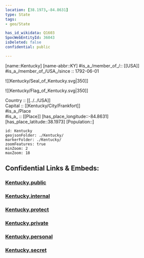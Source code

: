 ```yaml
---
location: [38.1973,-84.8631] 
type: State
tags:
- geo/State

has_id_wikidata: Q1603 
SpocWebEntityId: 36043
isDeleted: false
confidential: public

---
```

[name::Kentucky] 
[name-abbr::KY] 
#is_a_/member_of_/:: [[USA]]
#is_a_/member_of_/USA_/since :: 1792-06-01  


![[Kentucky/Seal_of_Kentucky.svg|350]] 

![[Kentucky/Flag_of_Kentucky.svg|350]] 

Country :: [[../../USA]]  
Capital :: [[Kentucky/City/Frankfort]]  
#is_a_/Place  
#is_a_ :: [[Place]] 
[has_place_longitude::-84.8631] 
[has_place_latitude::38.1973] 
[Population::] 



```leaflet
id: Kentucky
geojsonFolder: ./Kentucky/
markerFolder: ./Kentucky/
zoomFeatures: true 
minZoom: 2 
maxZoom: 18
```


## Confidential Links & Embeds: 

### [Kentucky.public](/_public/\Earth\Continent\America~North\USA\USA~CentralKentucky.public.md) 

### [Kentucky.internal](/_internal/\Earth\Continent\America~North\USA\USA~CentralKentucky.internal.md) 

### [Kentucky.protect](/_protect/\Earth\Continent\America~North\USA\USA~CentralKentucky.protect.md) 

### [Kentucky.private](/_private/\Earth\Continent\America~North\USA\USA~CentralKentucky.private.md) 

### [Kentucky.personal](/_personal/\Earth\Continent\America~North\USA\USA~CentralKentucky.personal.md) 

### [Kentucky.secret](/_secret/\Earth\Continent\America~North\USA\USA~CentralKentucky.secret.md)

